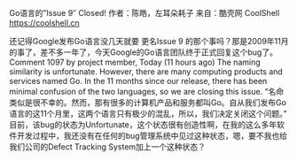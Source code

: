 Go语言的”Issue 9″ Closed!
作者：陈皓，左耳朵耗子
来自：酷壳网 CoolShell https://coolshell.cn

还记得Google发布Go语言没几天就要 更名Issue 9 的那个事吗？那是2009年11月的事了，差不多一年了，今天Google的Go语言团队终于正式回复这个bug了。
Comment 1097 by project member, Today (11 hours ago) The naming similarity is unfortunate. However, there are many computing products and services named Go. In the 11 months since our release, there has been minimal confusion of the two languages, so we are closing this issue.
“名命类似是很不幸的。然而，那有很多的计算机产品和服务都叫Go。自从我们发布Go语言的这11个月里，这两个语言只有极少的混乱，所以，我们决定关闭这个问题。”
目前，该bug的状态为Unfortunate，这个状态很有创造性啊，在我的这么多年软件开发过程中，我还没有在任何的bug管理系统中见过这种状态，嗯，要不我也给我们公司的Defect Tracking System加上一个这种状态？